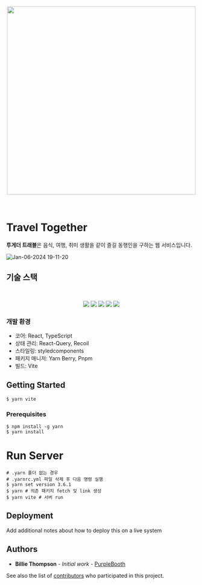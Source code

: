 <br />
<p align="center">
<img src="https://drive.google.com/uc?id=1q-O4nCCoD7YdNcBNcE4fzXAMkcCfG3W1" width=500 /> <br />
</p>

<br />

# Travel Together

<b>투게더 트래블</b>은 음식, 여행, 취미 생활을 같이 즐길 동행인을 구하는 웹 서비스입니다.<br />

![Jan-06-2024 19-11-20](https://github.com/ttogether-backend/tt_front/assets/50770882/06ae66ad-c83b-4ecb-9cac-884151df68e7)

## 기술 스택

<br />
<p align="center">
<img src="https://img.shields.io/badge/React-61DAFB?style=for-the-badge&logo=React&logoColor=white"> <img src="https://img.shields.io/badge/TypeScript-3178C6?style=for-the-badge&logo=TypeScript&logoColor=white"> <img src="https://img.shields.io/badge/ReactQuery-FF4154?style=for-the-badge&logo=ReactQuery&logoColor=white"> <img src="https://img.shields.io/badge/Recoil-3578E5?style=for-the-badge&logo=Recoil&logoColor=white"> <img src="https://img.shields.io/badge/styledcomponents-DB7093?style=for-the-badge&logo=styledcomponents&logoColor=white">
</p>

### 개발 환경

- 코어: React, TypeScript
- 상태 관리: React-Query, Recoil
- 스타일링: styledcomponents
- 패키지 매니저: Yarn Berry, Pnpm
- 빌드: Vite

## Getting Started

```shell
$ yarn vite
```

### Prerequisites

```shell
$ npm install -g yarn
$ yarn install
```

# Run Server

```shell
# .yarn 폴더 없는 경우
# .yarnrc.yml 파일 삭제 후 다음 명령 실행
$ yarn set version 3.6.1
$ yarn # 의존 패키지 fetch 및 link 생성
$ yarn vite # 서버 run
```

## Deployment

Add additional notes about how to deploy this on a live system

## Authors

- **Billie Thompson** - _Initial work_ - [PurpleBooth](https://github.com/PurpleBooth)

See also the list of [contributors](https://github.com/your/project/contributors) who participated in this project.
